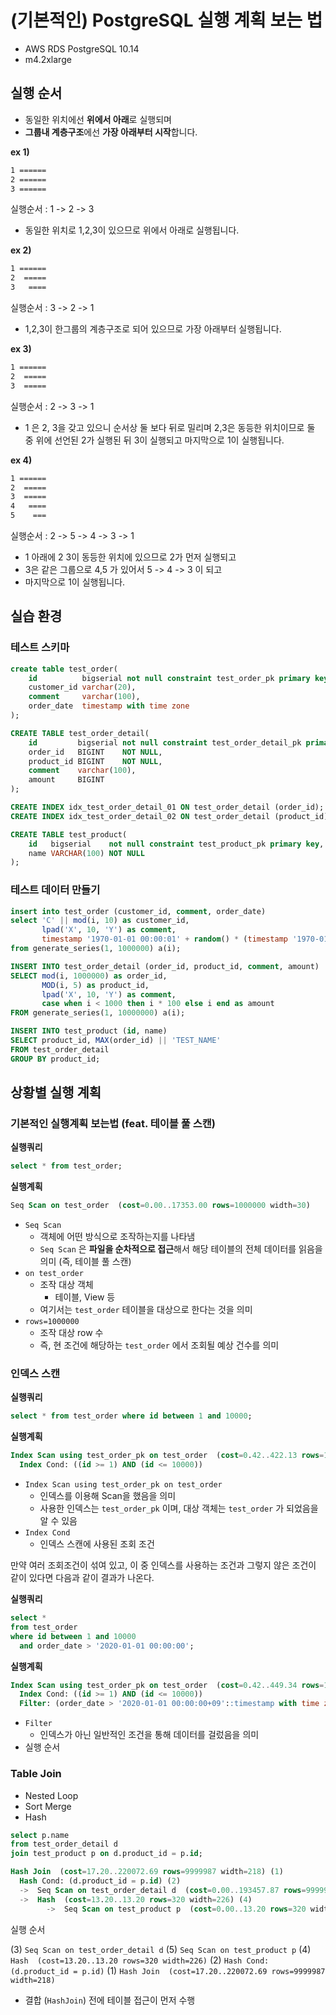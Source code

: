 # (기본적인) PostgreSQL 실행 계획 보는 법

* AWS RDS PostgreSQL 10.14
* m4.2xlarge


## 실행 순서

* 동일한 위치에선 **위에서 아래**로 실행되며 
* **그룹내 계층구조**에선 **가장 아래부터 시작**합니다.

**ex 1)**

```bash
1 ======  
2 ======  
3 ======  
```
실행순서 : 1 -> 2 -> 3

* 동일한 위치로 1,2,3이 있으므로 위에서 아래로 실행됩니다.

**ex 2)**

```bash
1 ======  
2  =====  
3   ====
```  
실행순서 : 3 -> 2 -> 1

* 1,2,3이 한그룹의 계층구조로 되어 있으므로 가장 아래부터 실행됩니다.

**ex 3)**

```bash
1 ======  
2  =====  
3  =====
```

실행순서 : 2 -> 3 -> 1

* 1 은 2, 3을 갖고 있으니 순서상 둘 보다 뒤로 밀리며 2,3은 동등한 위치이므로 둘 중 위에 선언된 2가 실행된 뒤 3이 실행되고 마지막으로 1이 실행됩니다.

**ex 4)**

```bash
1 ======  
2  =====  
3  =====  
4   ====  
5    ===
```

실행순서 : 2 -> 5 -> 4 -> 3 -> 1

* 1 아래에 2 3이 동등한 위치에 있으므로 2가 먼저 실행되고 
* 3은 같은 그룹으로 4,5 가 있어서 5 -> 4 -> 3 이 되고
* 마지막으로 1이 실행됩니다.


## 실습 환경

### 테스트 스키마

```sql
create table test_order(
    id          bigserial not null constraint test_order_pk primary key,
    customer_id varchar(20),
    comment     varchar(100),
    order_date  timestamp with time zone
);

CREATE TABLE test_order_detail(
    id         bigserial not null constraint test_order_detail_pk primary key,
    order_id   BIGINT    NOT NULL,
    product_id BIGINT    NOT NULL,
    comment    varchar(100),
    amount     BIGINT
);

CREATE INDEX idx_test_order_detail_01 ON test_order_detail (order_id);
CREATE INDEX idx_test_order_detail_02 ON test_order_detail (product_id);

CREATE TABLE test_product(
    id   bigserial    not null constraint test_product_pk primary key,
    name VARCHAR(100) NOT NULL
);
```

### 테스트 데이터 만들기

```sql
insert into test_order (customer_id, comment, order_date)
select 'C' || mod(i, 10) as customer_id, 
       lpad('X', 10, 'Y') as comment, 
       timestamp '1970-01-01 00:00:01' + random() * (timestamp '1970-01-01 00:00:01' - timestamp '2021-05-23 23:59:59') as order_date
from generate_series(1, 1000000) a(i);

INSERT INTO test_order_detail (order_id, product_id, comment, amount)
SELECT mod(i, 1000000) as order_id, 
       MOD(i, 5) as product_id, 
       lpad('X', 10, 'Y') as comment, 
       case when i < 1000 then i * 100 else i end as amount
FROM generate_series(1, 10000000) a(i);

INSERT INTO test_product (id, name)
SELECT product_id, MAX(order_id) || 'TEST_NAME'
FROM test_order_detail
GROUP BY product_id;
```

## 상황별 실행 계획

### 기본적인 실행계획 보는법 (feat. 테이블 풀 스캔)

**실행쿼리**

```sql
select * from test_order;
```

**실행계획**

```sql
Seq Scan on test_order  (cost=0.00..17353.00 rows=1000000 width=30)
```

* `Seq Scan`
  * 객체에 어떤 방식으로 조작하는지를 나타냄
  * `Seq Scan` 은 **파일을 순차적으로 접근**해서 해당 테이블의 전체 데이터를 읽음을 의미 (즉, 테이블 풀 스캔)
* `on test_order`
  * 조작 대상 객체
    * 테이블, View 등
  * 여기서는 `test_order` 테이블을 대상으로 한다는 것을 의미
* `rows=1000000`
  * 조작 대상 row 수
  * 즉, 현 조건에 해당하는 `test_order` 에서 조회될 예상 건수를 의미

### 인덱스 스캔

**실행쿼리**

```sql
select * from test_order where id between 1 and 10000;
```

**실행계획**

```sql
Index Scan using test_order_pk on test_order  (cost=0.42..422.13 rows=10885 width=30)
  Index Cond: ((id >= 1) AND (id <= 10000))
```

* `Index Scan using test_order_pk on test_order`
  * 인덱스를 이용해 Scan을 했음을 의미
  * 사용한 인덱스는 `test_order_pk` 이며, 대상 객체는 `test_order` 가 되었음을 알 수 있음 
* `Index Cond`
  * 인덱스 스캔에 사용된 조회 조건

만약 여러 조회조건이 섞여 있고, 이 중 인덱스를 사용하는 조건과 그렇지 않은 조건이 같이 있다면 다음과 같이 결과가 나온다.

**실행쿼리**

```sql
select *
from test_order
where id between 1 and 10000
  and order_date > '2020-01-01 00:00:00';
```

**실행계획**

```sql
Index Scan using test_order_pk on test_order  (cost=0.42..449.34 rows=1 width=30)
  Index Cond: ((id >= 1) AND (id <= 10000))
  Filter: (order_date > '2020-01-01 00:00:00+09'::timestamp with time zone)
```

* `Filter`
  * 인덱스가 아닌 일반적인 조건을 통해 데이터를 걸렀음을 의미
* 실행 순서

### Table Join

* Nested Loop
* Sort Merge
* Hash

```sql
select p.name
from test_order_detail d
join test_product p on d.product_id = p.id;
```

```sql
Hash Join  (cost=17.20..220072.69 rows=9999987 width=218) (1)
  Hash Cond: (d.product_id = p.id) (2)
  ->  Seq Scan on test_order_detail d  (cost=0.00..193457.87 rows=9999987 width=8) (3)
  ->  Hash  (cost=13.20..13.20 rows=320 width=226) (4)
        ->  Seq Scan on test_product p  (cost=0.00..13.20 rows=320 width=226) (5)
```

실행 순서

(3) `Seq Scan on test_order_detail d`
(5) `Seq Scan on test_product p`
(4) `Hash  (cost=13.20..13.20 rows=320 width=226)`
(2) `Hash Cond: (d.product_id = p.id)`
(1) `Hash Join  (cost=17.20..220072.69 rows=9999987 width=218)`

* 결합 (`HashJoin`) 전에 테이블 접근이 먼저 수행